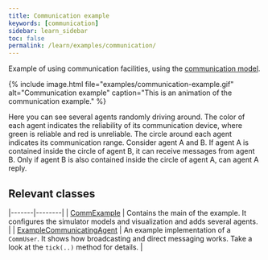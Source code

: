 ```yaml
---
title: Communication example
keywords: [communication]
sidebar: learn_sidebar
toc: false
permalink: /learn/examples/communication/
---
```

Example of using communication facilities, using the [communication model](/design/core/#modelcomm).

{% include image.html file="examples/communication-example.gif" alt="Communication example" caption="This is an animation of the communication example." %}

Here you can see several agents randomly driving around. The color of each agent indicates the reliability of its communication device, where green is reliable and red is unreliable. The circle around each agent indicates its communication range. Consider agent A and B. If agent A is contained inside the circle of agent B, it can receive messages from agent B. Only if agent B is also contained inside the circle of agent A, can agent A reply.

## Relevant classes

|-------|--------|
| [CommExample](https://github.com/rinde/RinSim/blob/master/example/src/main/java/com/github/rinde/rinsim/examples/comm/CommExample.java) | Contains the main of the example. It configures the simulator models and visualization and adds several agents. |
| [ExampleCommunicatingAgent](https://github.com/rinde/RinSim/blob/master/example/src/main/java/com/github/rinde/rinsim/examples/comm/ExampleCommunicatingAgent.java) | An example implementation of a `CommUser`. It shows how broadcasting and direct messaging works. Take a look at the `tick(..)` method for details. |

